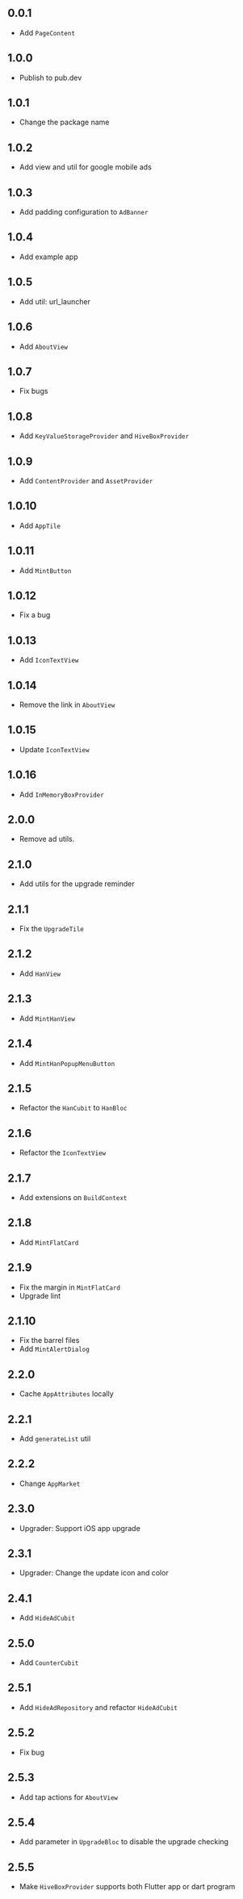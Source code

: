 ## 0.0.1

* Add `PageContent`

## 1.0.0
* Publish to pub.dev

## 1.0.1
* Change the package name

## 1.0.2
* Add view and util for google mobile ads

## 1.0.3
* Add padding configuration to `AdBanner`

## 1.0.4
* Add example app

## 1.0.5
* Add util: url_launcher

## 1.0.6
* Add `AboutView`

## 1.0.7
* Fix bugs

## 1.0.8
* Add `KeyValueStorageProvider` and `HiveBoxProvider`

## 1.0.9
* Add `ContentProvider` and `AssetProvider`

## 1.0.10
* Add `AppTile`

## 1.0.11
* Add `MintButton`

## 1.0.12
* Fix a bug

## 1.0.13
* Add `IconTextView`

## 1.0.14
* Remove the link in `AboutView`

## 1.0.15
* Update `IconTextView`

## 1.0.16
* Add `InMemoryBoxProvider`

## 2.0.0
* Remove ad utils.

## 2.1.0
* Add utils for the upgrade reminder

## 2.1.1
* Fix the `UpgradeTile`

## 2.1.2
* Add `HanView`

## 2.1.3
* Add `MintHanView`

## 2.1.4
* Add `MintHanPopupMenuButton`

## 2.1.5
* Refactor the `HanCubit` to `HanBloc`

## 2.1.6
* Refactor the `IconTextView`

## 2.1.7
* Add extensions on `BuildContext`

## 2.1.8
* Add `MintFlatCard`

## 2.1.9
* Fix the margin in `MintFlatCard`
* Upgrade lint

## 2.1.10
* Fix the barrel files
* Add `MintAlertDialog`

## 2.2.0
* Cache `AppAttributes` locally

## 2.2.1
* Add `generateList` util

## 2.2.2
* Change `AppMarket`

## 2.3.0
* Upgrader: Support iOS app upgrade

## 2.3.1
* Upgrader: Change the update icon and color

## 2.4.1
* Add `HideAdCubit`

## 2.5.0
* Add `CounterCubit`

## 2.5.1
* Add `HideAdRepository` and refactor `HideAdCubit`

## 2.5.2
* Fix bug

## 2.5.3
* Add tap actions for `AboutView`

## 2.5.4
* Add parameter in `UpgradeBloc` to disable the upgrade checking

## 2.5.5
* Make `HiveBoxProvider` supports both Flutter app or dart program
